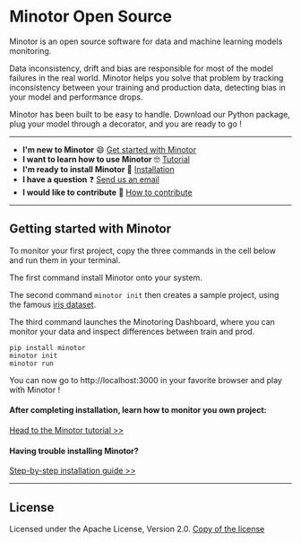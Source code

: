 # Minotor Open Source

Minotor is an open source software for data and machine learning models monitoring. 

Data inconsistency, drift and bias are responsible for most of the model failures in the real world. Minotor helps you solve that problem by tracking inconsistency between your training and production data, detecting bias in your model and performance drops. 

Minotor has been built to be easy to handle. Download our Python package, plug your model through a decorator, and you are ready to go !

--- 
- **I'm new to Minotor** 😄 [Get started with Minotor](#getting-started-with-minotor)
- **I want to learn how to use Minotor** 🤓 [Tutorial](docs/Tutorial.md)
- **I'm ready to install Minotor** 🚀 [Installation](docs/Installation.md)
- **I have a question** ❓ [Send us an email](mailto:contact@datarmada.com)
- **I would like to contribute** 🤗 [How to contribute]()
--- 
## Getting started with Minotor

To monitor your first project, copy the three commands in the cell below and run them in your terminal.

The first command install Minotor onto your system.

The second command `minotor init` then creates a sample project, using the famous [iris dataset](https://scikit-learn.org/stable/auto_examples/datasets/plot_iris_dataset.html). 

The third command launches the Minotoring Dashboard, where you can monitor your data and inspect differences between train and prod. 

```
pip install minotor
minotor init
minotor run
```
You can now go to http://localhost:3000 in your favorite browser and play with Minotor !

#### After completing installation, learn how to monitor you own project:

[Head to the Minotor tutorial >>](docs/Tutorial.md)

#### Having trouble installing Minotor?

[Step-by-step installation guide >>](docs/Installation.md)

--- 
## License
Licensed under the Apache License, Version 2.0. [Copy of the license](LICENSE.txt)